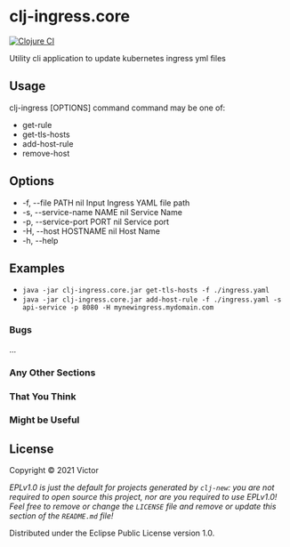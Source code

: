 # clj-ingress.core

[![Clojure CI](https://github.com/baskeboler/clj-ingress.core/actions/workflows/clojure.yml/badge.svg)](https://github.com/baskeboler/clj-ingress.core/actions/workflows/clojure.yml)

Utility cli application to update kubernetes ingress yml files 


## Usage

clj-ingress [OPTIONS] command
command may be one of:

  - get-rule
  - get-tls-hosts
  - add-host-rule
  - remove-host




## Options

-  -f, --file PATH          nil  Input Ingress YAML file path
-  -s, --service-name NAME  nil  Service Name
-  -p, --service-port PORT  nil  Service port
-  -H, --host HOSTNAME      nil  Host Name
-  -h, --help


## Examples

- `java -jar clj-ingress.core.jar get-tls-hosts -f ./ingress.yaml`
- `java -jar clj-ingress.core.jar add-host-rule -f ./ingress.yaml -s api-service -p 8080 -H mynewingress.mydomain.com`


### Bugs

...

### Any Other Sections
### That You Think
### Might be Useful

## License

Copyright © 2021 Victor

_EPLv1.0 is just the default for projects generated by `clj-new`: you are not_
_required to open source this project, nor are you required to use EPLv1.0!_
_Feel free to remove or change the `LICENSE` file and remove or update this_
_section of the `README.md` file!_

Distributed under the Eclipse Public License version 1.0.
